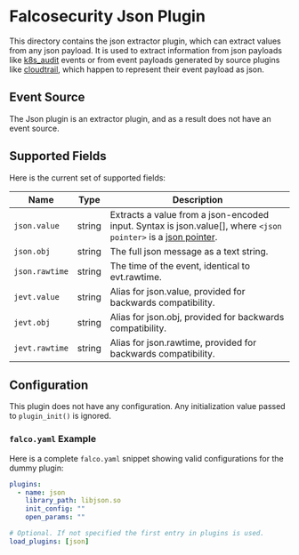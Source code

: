 # Falcosecurity Json Plugin

This directory contains the json extractor plugin, which can extract values from any json payload. It is used to extract information from json payloads like [k8s_audit](https://falco.org/docs/event-sources/kubernetes-audit/) events or from event payloads generated by source plugins like [cloudtrail](../cloudtrail/README.md), which happen to represent their event payload as json.

## Event Source

The Json plugin is an extractor plugin, and as a result does not have an event source.

## Supported Fields

Here is the current set of supported fields:

<!-- README-PLUGIN-FIELDS -->
| Name | Type | Description |
| ---- | ---- | ----------- |
| `json.value` | string | Extracts a value from a json-encoded input. Syntax is json.value[<json pointer>], where `<json pointer>` is a [json pointer](https://datatracker.ietf.org/doc/html/rfc6901).
| `json.obj` | string | The full json message as a text string.
| `json.rawtime` | string | The time of the event, identical to evt.rawtime.
| `jevt.value` | string | Alias for json.value, provided for backwards compatibility.
| `jevt.obj` | string | Alias for json.obj, provided for backwards compatibility.
| `jevt.rawtime` | string | Alias for json.rawtime, provided for backwards compatibility.
<!-- /README-PLUGIN-FIELDS -->

## Configuration

This plugin does not have any configuration. Any initialization value passed to `plugin_init()` is ignored.

### `falco.yaml` Example

Here is a complete `falco.yaml` snippet showing valid configurations for the dummy plugin:

```yaml
plugins:
  - name: json
    library_path: libjson.so
    init_config: ""
    open_params: ""

# Optional. If not specified the first entry in plugins is used.
load_plugins: [json]
```
